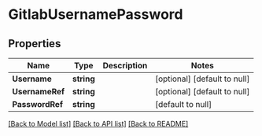 # GitlabUsernamePassword

## Properties
Name | Type | Description | Notes
------------ | ------------- | ------------- | -------------
**Username** | **string** |  | [optional] [default to null]
**UsernameRef** | **string** |  | [optional] [default to null]
**PasswordRef** | **string** |  | [default to null]

[[Back to Model list]](../README.md#documentation-for-models) [[Back to API list]](../README.md#documentation-for-api-endpoints) [[Back to README]](../README.md)

